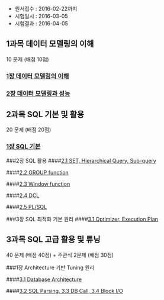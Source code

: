 * 원서접수 : 2016-02-22까지
* 시험일시 : 2016-03-05
* 시험결과 : 2016-04-05


## 1과목 데이터 모델링의 이해

10 문제 (배점 10점)

### [1장 데이터 모델링의 이해](https://github.com/DevStarSJ/Study/tree/master/Blog/Oracle/sqlp/01.01.modeling.md)

### [2장 데이터 모델링과 성능](https://github.com/DevStarSJ/Study/tree/master/Blog/Oracle/sqlp/01.02.modeling_performance.md) 

## 2과목 SQL 기본 및 활용

20 문제 (배점 20점)

### [1장 SQL 기본](https://github.com/DevStarSJ/Study/tree/master/Blog/Oracle/sqlp/02.01.sql.basic.md)

###2장 SQL 활용
####[2.1 SET, Hierarchical Query, Sub-query](https://github.com/DevStarSJ/Study/tree/master/Blog/Oracle/sqlp/02.02.sql.adv.md)

####[2.2 GROUP function](https://github.com/DevStarSJ/Study/tree/master/Blog/Oracle/sqlp/02.03.group.md)

####[2.3 Window function](https://github.com/DevStarSJ/Study/tree/master/Blog/Oracle/sqlp/02.04.window.md)

####[2.4 DCL](https://github.com/DevStarSJ/Study/tree/master/Blog/Oracle/sqlp/02.05.dcl.md)

####[2.5 PL/SQL](https://github.com/DevStarSJ/Study/tree/master/Blog/Oracle/sqlp/02.06.plsql.md)

###3장 SQL 최적화 기본 원리
####[3.1 Optimizer, Execution Plan](https://github.com/DevStarSJ/Study/tree/master/Blog/Oracle/sqlp/02.07.optimizer.md)

## 3과목 SQL 고급 활용 및 튜닝

40 문제 (배점 40점) + 주관식 2문제 (배점 30점)

###1장 Architecture 기반 Tuning 원리

####[3.1 Database Architecture](https://github.com/DevStarSJ/Study/tree/master/Blog/Oracle/sqlp/03.01.architecture.md)

####[3.2 SQL Parsing, 3.3 DB Call, 3.4 Block I/O](https://github.com/DevStarSJ/Study/tree/master/Blog/Oracle/sqlp/03.02.sql.parsing.md)
